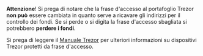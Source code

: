 **Attenzione**! Si prega di notare che la frase d'accesso al portafoglio Trezor **non può** essere cambiata
in quanto serve a ricavare gli indirizzi per il controllo dei fondi. Se si perde o si digita la
frase d'accesso sbagliata si potrebbero **perdere i fondi**.

Si prega di leggere il [Manuale Trezor](https://doc.satoshilabs.com) per ulteriori informazioni su dispositivi Trezor protetti da frase d'accesso.
